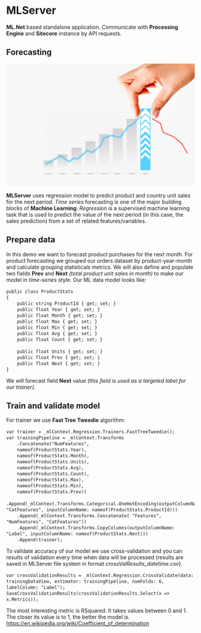 # MLServer
**ML.Net** based standalone application. Communicate with **Processing Engine** and **Sitecore** instance by API requests.

## Forecasting

![Logo](https://github.com/x3mxray/Cortex.Demo.Forecast/blob/master/documentation/images/logo.jpg)

**MLServer** uses regression model to predict product and country unit sales for the next period.
*Time series* forecasting is one of the major building blocks of **Machine Learning**.
*Regression* is a supervised machine learning task that is used to predict the value of the next period (in this case, the sales prediction) from a set of related features/variables. 

## Prepare data

In this demo we want to forecast product purchases for the next month.
For product forecasting we grouped our orders dataset by product-year-month and calculate grouping statisticals metrics.
We will also define and populate two fields **Prev** and **Next** *(total product unit sales in month)* to make our model in *time-series* style.
Our ML data model looks like:
```
public class ProductStats
{
    public string ProductId { get; set; }
    public float Year { get; set; }
    public float Month { get; set; }
    public float Max { get; set; }
    public float Min { get; set; }
    public float Avg { get; set; }
    public float Count { get; set; }

    public float Units { get; set; }
    public float Prev { get; set; }
    public float Next { get; set; }
}
```
We will forecast field **Next** value *(this field is used as a targeted label for our trainer)*.


## Train and validate model

For trainer we use **Fast Tree Tweedie** algorithm:
```
var trainer = _mlContext.Regression.Trainers.FastTreeTweedie();
var trainingPipeline = _mlContext.Transforms
    .Concatenate("NumFeatures", 
    nameof(ProductStats.Year),
    nameof(ProductStats.Month),
    nameof(ProductStats.Units),
    nameof(ProductStats.Avg),
    nameof(ProductStats.Count),
    nameof(ProductStats.Max), 
    nameof(ProductStats.Min),
    nameof(ProductStats.Prev))
    .Append(_mlContext.Transforms.Categorical.OneHotEncoding(outputColumnName: "CatFeatures", inputColumnName: nameof(ProductStats.ProductId)))
    .Append(_mlContext.Transforms.Concatenate( "Features", "NumFeatures", "CatFeatures"))
    .Append(_mlContext.Transforms.CopyColumns(outputColumnName: "Label", inputColumnName: nameof(ProductStats.Next)))
    .Append(trainer);

```

To validate accuracy of our model we use cross-validation and you can results of validation every time when data will be processed (results are saved in MLServer file system in format *crossValResults_datetime.csv*).
```
var crossValidationResults = _mlContext.Regression.CrossValidate(data: trainingDataView, estimator: trainingPipeline, numFolds: 6, labelColumn: "Label");
SaveCrossValidationResults(crossValidationResults.Select(x => x.Metrics));
```
The most interesting metric is RSquared. It takes values between 0 and 1. The closer its value is to 1, the better the model is.
https://en.wikipedia.org/wiki/Coefficient_of_determination
